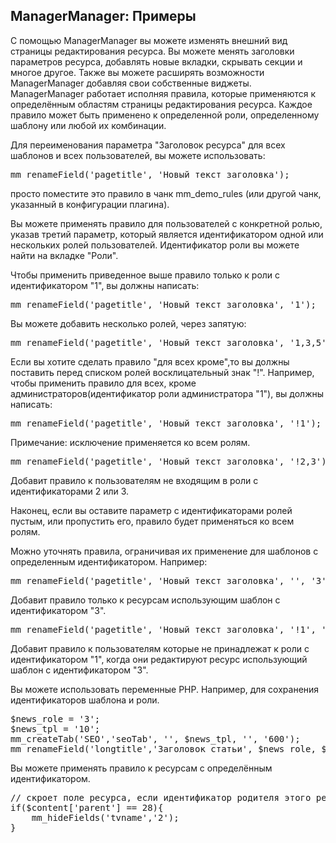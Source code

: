 
<meta http-equiv="Content-Type" content="text/html; charset=utf-8">
<h2>ManagerManager: Примеры</h2>

<p>С помощью ManagerManager вы можете изменять внешний вид страницы редактирования ресурса. Вы можете менять заголовки параметров ресурса, добавлять новые вкладки, скрывать секции и многое другое. Также вы можете расширять возможности ManagerManager добавляя свои собственные виджеты. ManagerManager работает исполняя правила, которые применяются к определённым областям страницы редактирования ресурса. Каждое правило может быть применено к определенной роли, определенному шаблону или любой их комбинации.</p>
<p>Для переименования параметра "Заголовок ресурса" для всех шаблонов и всех пользователей, вы можете использовать:</p>
<pre class="brush: html;">mm_renameField('pagetitle', 'Новый текст заголовка');</pre>
<p>просто поместите это правило в чанк mm_demo_rules (или другой чанк, указанный в конфигурации плагина).</p>
<p>Вы можете применять правило для пользователей с конкретной ролью, указав третий параметр, который является идентификатором одной или нескольких ролей пользователей. Идентификатор роли вы можете найти на вкладке "Роли".</p>
<p>Чтобы применить приведенное выше правило только к роли с идентификатором "1", вы должны написать:</p>
<pre class="brush: html;">mm_renameField('pagetitle', 'Новый текст заголовка', '1');</pre>
<p>Вы можете добавить несколько ролей, через запятую:</p>
<pre class="brush: html;">mm_renameField('pagetitle', 'Новый текст заголовка', '1,3,5');</pre>
<p>Если вы хотите сделать правило "для всех кроме",то вы должны поставить перед списком ролей восклицательный знак "!". Например, чтобы применить правило для всех, кроме администраторов(идентификатор роли администратора "1"), вы должны написать:</p>
<pre class="brush: html;">mm_renameField('pagetitle', 'Новый текст заголовка', '!1');</pre>
<p>Примечание: исключение применяется ко всем ролям.</p>
<pre class="brush: html;">mm_renameField('pagetitle', 'Новый текст заголовка', '!2,3');</pre>
<p>Добавит правило к пользователям не входящим в роли с идентификаторами 2 или 3.</p>
<p>Наконец, если вы оставите параметр с идентификаторами ролей пустым, или пропустить его, правило будет применяться ко всем ролям.</p>
<p>Можно уточнять правила, ограничивая их применение для шаблонов с определенным идентификатором. Например:</p>
<pre class="brush: html;">mm_renameField('pagetitle', 'Новый текст заголовка', '', '3');</pre>
<p>Добавит правило только к ресурсам использующим шаблон с идентификатором "3".</p>
<pre class="brush: html;">mm_renameField('pagetitle', 'Новый текст заголовка', '!1', '3');</pre>
<p>Добавит правило к пользователям которые не принадлежат к роли с идентификатором "1", когда они редактируют ресурс использующий шаблон с идентификатором "3".</p>
<p>Вы можете использовать переменные PHP. Например, для сохранения идентификаторов шаблона и роли.</p>
<pre class="brush: html;">$news_role = '3';
$news_tpl = '10';
mm_createTab('SEO','seoTab', '', $news_tpl, '', '600');
mm_renameField('longtitle','Заголовок статьи', $news_role, $news_tpl, 'Это заголовок статьи');</pre>
<p>Вы можете применять правило к ресурсам с определённым идентификатором.</p>
<pre class="brush: html;">// скроет поле ресурса, если идентификатор родителя этого ресурса "28".
if($content['parent'] == 28){
	mm_hideFields('tvname','2');
}</pre>